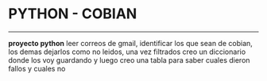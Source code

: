 # PYTHON - COBIAN

---

**proyecto python** leer correos de gmail, identificar los que sean de cobian, los demas dejarlos como no leidos, una vez filtrados creo un diccionario donde los voy guardando y luego creo una tabla para saber cuales dieron fallos y cuales no
